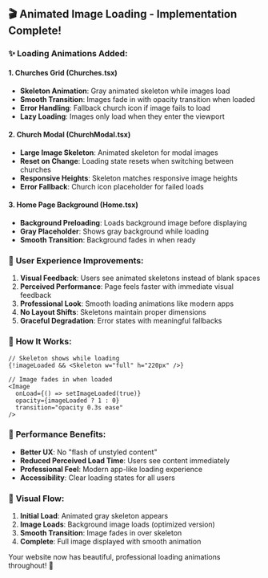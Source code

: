 ## 🎬 Animated Image Loading - Implementation Complete!

### ✨ **Loading Animations Added:**

#### **1. Churches Grid (Churches.tsx)**
- **Skeleton Animation**: Gray animated skeleton while images load
- **Smooth Transition**: Images fade in with opacity transition when loaded
- **Error Handling**: Fallback church icon if image fails to load
- **Lazy Loading**: Images only load when they enter the viewport

#### **2. Church Modal (ChurchModal.tsx)**
- **Large Image Skeleton**: Animated skeleton for modal images
- **Reset on Change**: Loading state resets when switching between churches
- **Responsive Heights**: Skeleton matches responsive image heights
- **Error Fallback**: Church icon placeholder for failed loads

#### **3. Home Page Background (Home.tsx)**
- **Background Preloading**: Loads background image before displaying
- **Gray Placeholder**: Shows gray background while loading
- **Smooth Transition**: Background fades in when ready

### 🎯 **User Experience Improvements:**

1. **Visual Feedback**: Users see animated skeletons instead of blank spaces
2. **Perceived Performance**: Page feels faster with immediate visual feedback
3. **Professional Look**: Smooth loading animations like modern apps
4. **No Layout Shifts**: Skeletons maintain proper dimensions
5. **Graceful Degradation**: Error states with meaningful fallbacks

### 📱 **How It Works:**

```tsx
// Skeleton shows while loading
{!imageLoaded && <Skeleton w="full" h="220px" />}

// Image fades in when loaded
<Image 
  onLoad={() => setImageLoaded(true)}
  opacity={imageLoaded ? 1 : 0}
  transition="opacity 0.3s ease"
/>
```

### 🚀 **Performance Benefits:**

- **Better UX**: No "flash of unstyled content"
- **Reduced Perceived Load Time**: Users see content immediately
- **Professional Feel**: Modern app-like loading experience
- **Accessibility**: Clear loading states for all users

### 🎨 **Visual Flow:**

1. **Initial Load**: Animated gray skeleton appears
2. **Image Loads**: Background image loads (optimized version)
3. **Smooth Transition**: Image fades in over skeleton
4. **Complete**: Full image displayed with smooth animation

Your website now has beautiful, professional loading animations throughout! 🌟